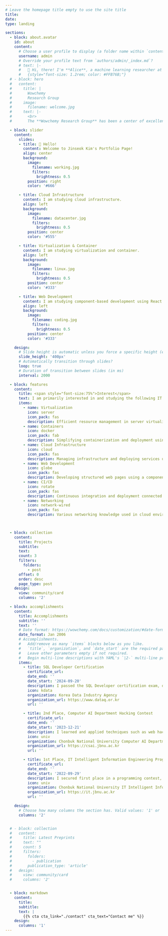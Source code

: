 ```yaml
---
# Leave the homepage title empty to use the site title
title:
date: 
type: landing

sections:
  - block: about.avatar
    id: about
    content:
      # Choose a user profile to display (a folder name within `content/authors/`)
      username: admin
      # Override your profile text from `authors/admin/_index.md`?
      # text: |-
      #   👋 Hi, there! I'm **Alice**, a machine learning researcher at Netflix.
      #   {style="font-size: 1.2rem; color: #FFB76B;"}
  # - block: hero
  #   content:
  #     title: |
  #       Wowchemy
  #       Research Group
  #     image:
  #       filename: welcome.jpg
  #     text: |-
  #       <br>
  #       The **Wowchemy Research Group** has been a center of excellence for Artificial Intelligence research, teaching, and practice since its founding in 2016.

  - block: slider
    content:
      slides:
      - title: 👋 Hello!
        content: Welcome to Jinseok Kim's Portfolio Page!
        align: center
        background:
          image:
            filename: working.jpg
            filters:
              brightness: 0.5
          position: right
          color: '#666'

      - title: Cloud Infrastructure
        content: I am studying cloud infrastructure.
        align: left
        background:
          image:
            filename: datacenter.jpg
            filters:
              brightness: 0.5
          position: center
          color: '#555'

      - title: Virtualization & Container
        content: I am studying virtualization and container.
        align: left
        background:
          image:
            filename: linux.jpg
            filters:
              brightness: 0.5
          position: center
          color: '#333'

      - title: Web Development
        content: I am studying component-based development using React.
        align: left 
        background:
          image:
            filename: coding.jpg
            filters:
              brightness: 0.5
          position: center
          color: '#333'

    design:
      # Slide height is automatic unless you force a specific height (e.g. '400px')
      slide_height: '400px'
      # Automatically transition through slides?
      loop: true
      # Duration of transition between slides (in ms)
      interval: 2000

  - block: features
    content:
      title: <span style="font-size:75%">Interest</span>
      text: I am primarily interested in and studying the following IT fields.<br><br><br>
      items:
        - name: Virtualization
          icon: server
          icon_pack: fas
          description: Efficient resource management in server virtualization and cloud environments
        - name: Containers
          icon: docker
          icon_pack: fab
          description: Simplifying containerization and deployment using Docker
        - name: Cloud Infrastructure
          icon: cloud
          icon_pack: fas
          description: Managing infrastructure and deploying services using cloud platforms like AWS and OpenStack
        - name: Web Development
          icon: globe
          icon_pack: fas
          description: Developing structured web pages using a component-based approach with React
        - name: CI/CD
          icon: rotate
          icon_pack: fas
          description: Continuous integration and deployment connected with Docker
        - name: Networking
          icon: network-wired
          icon_pack: fas
          description: Various networking knowledge used in cloud environments


  
  - block: collection
    content:
      title: Projects
      subtitle:
      text:
      count: 3
      filters:
        folders:
          - post
      offset: 0
      order: desc
      page_type: post
    design:
      view: community/card
      columns: '2'

  - block: accomplishments
    content:
      title: Accomplishments
      subtitle: ''
      text: ''
      # Date format: https://wowchemy.com/docs/customization/#date-format
      date_format: Jan 2006
      # Accomplishments.
      #   Add/remove as many `items` blocks below as you like.
      #   `title`, `organization`, and `date_start` are the required parameters.
      #   Leave other parameters empty if not required.
      #   Begin multi-line descriptions with YAML's `|2-` multi-line prefix.
      items:
        - title: SQL Developer Certification
          certificate_url: 
          date_end: ''
          date_start: '2024-09-20'
          description: I passed the SQL Developer certification exam, demonstrating my abilities in database management and SQL queries.
          icon: kdata
          organization: Korea Data Industry Agency
          organization_url: https://www.dataq.or.kr
          url: ''

        - title: 2nd Place, Computer AI Department Hacking Contest
          certificate_url: 
          date_end: ''
          date_start: '2023-12-21'
          description: I learned and applied techniques such as web hacking, reverse engineering with OllyDbg, and steganography in a CTF-based competition.
          icon: univ
          organization: Chonbuk National University Computer AI Department
          organization_url: https://csai.jbnu.ac.kr
          url: ''

        - title: 1st Place, IT Intelligent Information Engineering Programming Contest (Freshman Division)
          certificate_url: 
          date_end: ''
          date_start: '2022-09-29'
          description: I secured first place in a programming contest, showcasing my problem-solving and algorithm design skills.
          icon: univ
          organization: Chonbuk National University IT Intelligent Information Engineering Department
          organization_url: https://it.jbnu.ac.kr
          url: ''

    design:
      # Choose how many columns the section has. Valid values: '1' or '2'.
      columns: '2'


  # - block: collection
  #   content:
  #     title: Latest Preprints
  #     text: ""
  #     count: 5
  #     filters:
  #       folders:
  #         - publication
  #       publication_type: 'article'
  #   design:
  #     view: community/card
  #     columns: '2'


  - block: markdown
    content:
      title:
      subtitle:
      text: |
        {{% cta cta_link="./contact" cta_text="Contact me" %}}
    design:
      columns: '1'
---
```

